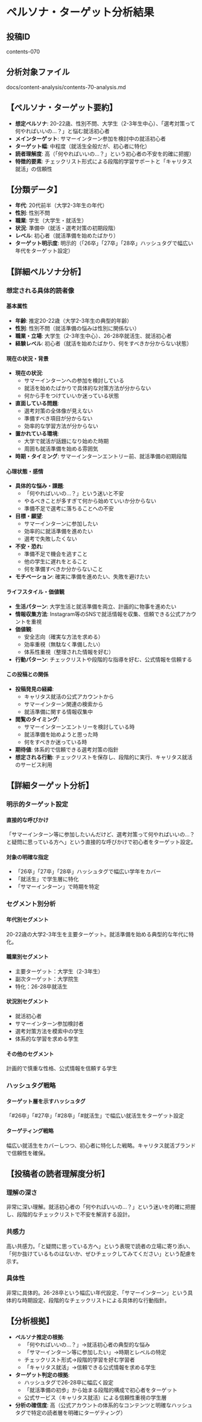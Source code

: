 # ペルソナ・ターゲット分析結果

## 投稿ID
contents-070

## 分析対象ファイル
docs/content-analysis/contents-70-analysis.md

## 【ペルソナ・ターゲット要約】
- **想定ペルソナ**: 20-22歳、性別不問、大学生（2-3年生中心）、「選考対策って何やればいいの...？」と悩む就活初心者
- **メインターゲット**: サマーインターン参加を検討中の就活初心者
- **ターゲット幅**: 中程度（就活生全般だが、初心者に特化）
- **読者理解度**: 高（「何やればいいの...？」という初心者の不安を的確に把握）
- **特徴的要素**: チェックリスト形式による段階的学習サポートと「キャリタス就活」の信頼性

## 【分類データ】
- **年代**: 20代前半（大学2-3年生の年代）
- **性別**: 性別不問
- **職業**: 学生（大学生・就活生）
- **状況**: 準備中（就活・選考対策の初期段階）
- **レベル**: 初心者（就活準備を始めたばかり）
- **ターゲット明示度**: 明示的（「26卒」「27卒」「28卒」ハッシュタグで幅広い年代をターゲット設定）

## 【詳細ペルソナ分析】

### 想定される具体的読者像
#### 基本属性
- **年齢**: 推定20-22歳（大学2-3年生の典型的年齢）
- **性別**: 性別不問（就活準備の悩みは性別に関係ない）
- **職業・立場**: 大学生（2-3年生中心）、26-28卒就活生、就活初心者
- **経験レベル**: 初心者（就活を始めたばかり、何をすべきか分からない状態）

#### 現在の状況・背景
- **現在の状況**: 
  - サマーインターンへの参加を検討している
  - 就活を始めたばかりで具体的な対策方法が分からない
  - 何から手をつけていいか迷っている状態
- **直面している問題**: 
  - 選考対策の全体像が見えない
  - 準備すべき項目が分からない
  - 効率的な学習方法が分からない
- **置かれている環境**: 
  - 大学で就活が話題になり始めた時期
  - 周囲も就活準備を始める雰囲気
- **時期・タイミング**: サマーインターンエントリー前、就活準備の初期段階

#### 心理状態・感情
- **具体的な悩み・課題**: 
  - 「何やればいいの...？」という迷いと不安
  - やるべきことが多すぎて何から始めていいか分からない
  - 準備不足で選考に落ちることへの不安
- **目標・願望**: 
  - サマーインターンに参加したい
  - 効率的に就活準備を進めたい
  - 選考で失敗したくない
- **不安・恐れ**: 
  - 準備不足で機会を逃すこと
  - 他の学生に遅れをとること
  - 何を準備すべきか分からないこと
- **モチベーション**: 確実に準備を進めたい、失敗を避けたい

#### ライフスタイル・価値観
- **生活パターン**: 大学生活と就活準備を両立、計画的に物事を進めたい
- **情報収集方法**: Instagram等のSNSで就活情報を収集、信頼できる公式アカウントを重視
- **価値観**: 
  - 安全志向（確実な方法を求める）
  - 効率重視（無駄なく準備したい）
  - 体系性重視（整理された情報を好む）
- **行動パターン**: チェックリストや段階的な指導を好む、公式情報を信頼する

#### この投稿との関係
- **投稿発見の経緯**: 
  - キャリタス就活の公式アカウントから
  - サマーインターン関連の検索から
  - 就活準備に関する情報収集中
- **閲覧のタイミング**: 
  - サマーインターンエントリーを検討している時
  - 就活準備を始めようと思った時
  - 何をすべきか迷っている時
- **期待値**: 体系的で信頼できる選考対策の指針
- **想定される行動**: チェックリストを保存し、段階的に実行、キャリタス就活のサービス利用

## 【詳細ターゲット分析】

### 明示的ターゲット設定
#### 直接的な呼びかけ
「サマーインターン等に参加したいんだけど、選考対策って何やればいいの...？と疑問に思っている方へ」という直接的な呼びかけで初心者をターゲット設定。

#### 対象の明確な指定
- 「26卒」「27卒」「28卒」ハッシュタグで幅広い学年をカバー
- 「就活生」で学生層に特化
- 「サマーインターン」で時期を特定

### セグメント別分析
#### 年代別セグメント
20-22歳の大学2-3年生を主要ターゲット。就活準備を始める典型的な年代に特化。

#### 職業別セグメント
- 主要ターゲット：大学生（2-3年生）
- 副次ターゲット：大学院生
- 特化：26-28卒就活生

#### 状況別セグメント
- 就活初心者
- サマーインターン参加検討者
- 選考対策方法を模索中の学生
- 体系的な学習を求める学生

#### その他のセグメント
計画的で慎重な性格、公式情報を信頼する学生

### ハッシュタグ戦略
#### ターゲット層を示すハッシュタグ
「#26卒」「#27卒」「#28卒」「#就活生」で幅広い就活生をターゲット設定

#### ターゲティング戦略
幅広い就活生をカバーしつつ、初心者に特化した戦略。キャリタス就活ブランドで信頼性を確保。

## 【投稿者の読者理解度分析】
### 理解の深さ
非常に深い理解。就活初心者の「何やればいいの...？」という迷いを的確に把握し、段階的なチェックリストで不安を解消する設計。

### 共感力
高い共感力。「と疑問に思っている方へ」という表現で読者の立場に寄り添い、「何か抜けているものはないか、ぜひチェックしてみてください」という配慮を示す。

### 具体性
非常に具体的。26-28卒という幅広い年代設定、「サマーインターン」という具体的な時期設定、段階的なチェックリストによる具体的な行動指針。

## 【分析根拠】
- **ペルソナ推定の根拠**: 
  - 「何やればいいの...？」→就活初心者の典型的な悩み
  - 「サマーインターン等に参加したい」→時期とレベルの特定
  - チェックリスト形式→段階的学習を好む学習者
  - 「キャリタス就活」→信頼できる公式情報を求める学生
- **ターゲット判定の根拠**: 
  - ハッシュタグで26-28卒に幅広く設定
  - 「就活準備の初歩」から始まる段階的構成で初心者をターゲット
  - 公式サービス（キャリタス就活）による信頼性重視の学生層
- **分析の確信度**: 高（公式アカウントの体系的なコンテンツと明確なハッシュタグで特定の読者層を明確にターゲティング）